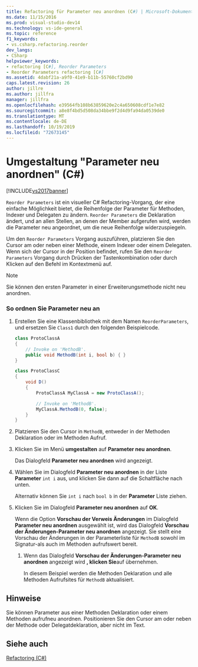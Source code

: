 ```yaml
---
title: Refactoring für Parameter neu anordnen (C#) | Microsoft-Dokumentation
ms.date: 11/15/2016
ms.prod: visual-studio-dev14
ms.technology: vs-ide-general
ms.topic: reference
f1_keywords:
- vs.csharp.refactoring.reorder
dev_langs:
- CSharp
helpviewer_keywords:
- refactoring [C#], Reorder Parameters
- Reorder Parameters refactoring [C#]
ms.assetid: 4dabf21a-a9f0-41e9-b11b-55760cf2bd90
caps.latest.revision: 26
author: jillre
ms.author: jillfra
manager: jillfra
ms.openlocfilehash: e39564fb108b63859620e2c4a650608cdf1e7e82
ms.sourcegitcommit: a8e8f4bd5d508da34bbe9f2d4d9fa94da0539de0
ms.translationtype: MT
ms.contentlocale: de-DE
ms.lasthandoff: 10/19/2019
ms.locfileid: "72673145"
---
```

# <a name="reorder-parameters-refactoring-c"></a>Umgestaltung "Parameter neu anordnen" (C#)
[!INCLUDE[vs2017banner](../includes/vs2017banner.md)]

`Reorder Parameters` ist ein visueller C# Refactoring-Vorgang, der eine einfache Möglichkeit bietet, die Reihenfolge der Parameter für Methoden, Indexer und Delegaten zu ändern. `Reorder Parameters` die Deklaration ändert, und an allen Stellen, an denen der Member aufgerufen wird, werden die Parameter neu angeordnet, um die neue Reihenfolge widerzuspiegeln.

 Um den `Reorder Parameters` Vorgang auszuführen, platzieren Sie den Cursor am oder neben einer Methode, einem Indexer oder einem Delegaten. Wenn sich der Cursor in der Position befindet, rufen Sie den `Reorder Parameters` Vorgang durch Drücken der Tastenkombination oder durch Klicken auf den Befehl im Kontextmenü auf.

> [!NOTE]
> Sie können den ersten Parameter in einer Erweiterungsmethode nicht neu anordnen.

### <a name="to-reorder-parameters"></a>So ordnen Sie Parameter neu an

1. Erstellen Sie eine Klassenbibliothek mit dem Namen `ReorderParameters`, und ersetzen Sie `Class1` durch den folgenden Beispielcode.

    ```csharp
    class ProtoClassA
    {
        // Invoke on 'MethodB'.
        public void MethodB(int i, bool b) { }
    }

    class ProtoClassC
    {
        void D()
        {
            ProtoClassA MyClassA = new ProtoClassA();

            // Invoke on 'MethodB'.
            MyClassA.MethodB(0, false);
        }
    }
    ```

2. Platzieren Sie den Cursor in `MethodB`, entweder in der Methoden Deklaration oder im Methoden Aufruf.

3. Klicken Sie im Menü **umgestalten** auf **Parameter neu anordnen**.

     Das Dialogfeld **Parameter neu anordnen** wird angezeigt.

4. Wählen Sie im Dialogfeld **Parameter neu anordnen** in der Liste **Parameter** `int i` aus, und klicken Sie dann auf die Schaltfläche nach unten.

     Alternativ können Sie `int i` nach `bool b` in der **Parameter** Liste ziehen.

5. Klicken Sie im Dialogfeld **Parameter neu anordnen** auf **OK**.

     Wenn die Option **Vorschau der Verweis Änderungen** im Dialogfeld **Parameter neu anordnen** ausgewählt ist, wird das Dialogfeld **Vorschau der Änderungen-Parameter neu anordnen** angezeigt. Sie stellt eine Vorschau der Änderungen in der Parameterliste für `MethodB` sowohl im Signatur-als auch im Methoden aufrufswert bereit.

    1. Wenn das Dialogfeld **Vorschau der Änderungen-Parameter neu anordnen** angezeigt wird **, klicken Sie**auf übernehmen.

         In diesem Beispiel werden die Methoden Deklaration und alle Methoden Aufrufsites für `MethodB` aktualisiert.

## <a name="remarks"></a>Hinweise
 Sie können Parameter aus einer Methoden Deklaration oder einem Methoden aufrufneu anordnen. Positionieren Sie den Cursor am oder neben der Methode oder Delegatdeklaration, aber nicht im Text.

## <a name="see-also"></a>Siehe auch
 [Refactoring (C#)](../csharp-ide/refactoring-csharp.md)